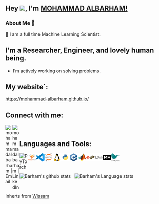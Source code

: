 ## Hey <img src="https://github.com/TheDudeThatCode/TheDudeThatCode/blob/master/Assets/Hi.gif" width="29px">, I'm [MOHAMMAD ALBARHAM!](https://mohammad-albarham.github.io/) 


### About Me 🚀
🌱 I am a full time Machine Learning Scientist.

## I'm a Researcher, Engineer, and lovely human being.

- I’m actively working on solving problems.


## My website`:

https://mohammad-albarham.github.io/

## Connect with me:

[<img align="left" alt="mohammadalbarham | Email" width="22px" src="https://upload.wikimedia.org/wikipedia/commons/7/7e/Gmail_icon_%282020%29.svg" />][email]
[<img align="left" alt="mohammadalbarham | LinkedIn" width="22px" src="https://upload.wikimedia.org/wikipedia/commons/e/e9/Linkedin_icon.svg" />][linkedin]

<br />

## Languages and Tools:

<img align="left" alt="PyTorch" width="26px" src="https://pytorch.org/assets/images/pytorch-logo.png" />
<img align="left" alt="Tensorflow" width="26px" src="https://raw.githubusercontent.com/github/explore/master/topics/tensorflow/tensorflow.png" />
<img align="left" alt="Visual Studio Code" width="26px" src="https://raw.githubusercontent.com/github/explore/master/topics/visual-studio-code/visual-studio-code.png" />
<img align="left" alt="Jupyter Notebook" width="26px" src="https://raw.githubusercontent.com/github/explore/master/topics/jupyter-notebook/jupyter-notebook.png" />
<img align="left" alt="Linux" width="26px" src="https://raw.githubusercontent.com/github/explore/master/topics/linux/linux.png" />
<img align="left" alt="Python" width="26px" src="https://raw.githubusercontent.com/github/explore/master/topics/python/python.png" />
<img align="left" alt="C++" width="26px" src="https://raw.githubusercontent.com/github/explore/master/topics/cpp/cpp.png" />
<img align="left" alt="Matlab" width="26px" src="https://raw.githubusercontent.com/github/explore/master/topics/matlab/matlab.png" />
<img align="left" alt="Git" width="26px" src="https://raw.githubusercontent.com/github/explore/master/topics/git/git.png" />
<img align="left" alt="Flask" width="26px" src="https://raw.githubusercontent.com/github/explore/master/topics/flask/flask.png" />
<img align="left" alt="Markdown" width="26px" src="https://raw.githubusercontent.com/github/explore/master/topics/markdown/markdown.png" />
<img align="left" alt="Latex" width="26px" src="https://raw.githubusercontent.com/github/explore/master/topics/latex/latex.png" />

<br />
<br />

##
[Website]: https://mohammad-albarham.github.io/
[email]: mailto:mohammedbrham98@gmail.com
[linkedin]: https://www.linkedin.com/in/muhammad-al-barham

![Barham's github stats](https://github-readme-stats.vercel.app/api?username=mohammad-albarham&show_icons=true&hide_border=true)&nbsp;&nbsp;
![Barham's Language stats](https://github-readme-stats-eight-theta.vercel.app/api/top-langs/?username=mohammad-albarham&layout=compact&langs_count=8&hide_border=true)
<br />

<br/>


Inherts from [Wissam](https://github.com/WissamAntoun/WissamAntoun/blob/master/README.md?plain=1)
